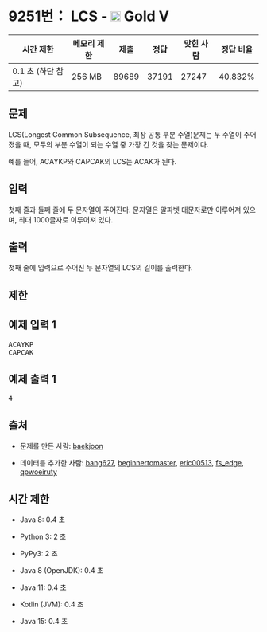 # 9251번： LCS - <img src="https://static.solved.ac/tier_small/11.svg" style="height:20px" /> Gold V



| 시간 제한 | 메모리 제한 | 제출 | 정답 | 맞힌 사람 | 정답 비율 |
| --- | --- | --- | --- | --- | --- |
| 0.1 초  (하단 참고) | 256 MB | 89689 | 37191 | 27247 | 40.832% |
## 문제

LCS(Longest Common Subsequence, 최장 공통 부분 수열)문제는 두 수열이 주어졌을 때, 모두의 부분 수열이 되는 수열 중 가장 긴 것을 찾는 문제이다.

예를 들어, ACAYKP와 CAPCAK의 LCS는 ACAK가 된다.

## 입력

첫째 줄과 둘째 줄에 두 문자열이 주어진다. 문자열은 알파벳 대문자로만 이루어져 있으며, 최대 1000글자로 이루어져 있다.

## 출력

첫째 줄에 입력으로 주어진 두 문자열의 LCS의 길이를 출력한다.

## 제한

## 예제 입력 1

<pre>ACAYKP
CAPCAK
</pre>
## 예제 출력 1

<pre>4
</pre>
## 출처

- 문제를 만든 사람: [baekjoon](/user/baekjoon)

- 데이터를 추가한 사람: [bang627](/user/bang627), [beginnertomaster](/user/beginnertomaster), [eric00513](/user/eric00513), [fs_edge](/user/fs_edge), [qpwoeiruty](/user/qpwoeiruty)

## 시간 제한

- Java 8: 0.4 초

- Python 3: 2 초

- PyPy3: 2 초

- Java 8 (OpenJDK): 0.4 초

- Java 11: 0.4 초

- Kotlin (JVM): 0.4 초

- Java 15: 0.4 초